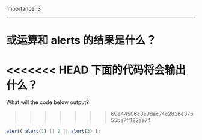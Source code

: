 importance: 3

---

# 或运算和 alerts 的结果是什么？

<<<<<<< HEAD
下面的代码将会输出什么？
=======
What will the code below output?
>>>>>>> 69e44506c3e9dac74c282be37b55ba7ff122ae74

```js
alert( alert(1) || 2 || alert(3) );
```

